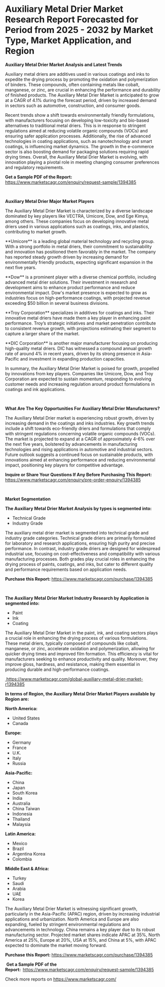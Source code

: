 <p><h1>Auxiliary Metal Drier Market Research Report Forecasted for Period from 2025 -  2032 by Market Type, Market Application, and Region</h1></p><p><strong>Auxiliary Metal Drier Market Analysis and Latest Trends</strong></p>
<p><p>Auxiliary metal driers are additives used in various coatings and inks to expedite the drying process by promoting the oxidation and polymerization of binders. These compounds, often containing metals like cobalt, manganese, or zinc, are crucial in enhancing the performance and durability of finished products. The Auxiliary Metal Drier Market is anticipated to grow at a CAGR of 4.1% during the forecast period, driven by increased demand in sectors such as automotive, construction, and consumer goods.</p><p>Recent trends show a shift towards environmentally friendly formulations, with manufacturers focusing on developing low-toxicity and bio-based alternatives to traditional metal driers. This is in response to stringent regulations aimed at reducing volatile organic compounds (VOCs) and ensuring safer application processes. Additionally, the rise of advanced technologies in coating applications, such as nanotechnology and smart coatings, is influencing market dynamics. The growth in the e-commerce sector is also boosting demand for packaging solutions requiring rapid drying times. Overall, the Auxiliary Metal Drier Market is evolving, with innovation playing a pivotal role in meeting changing consumer preferences and regulatory requirements.</p></p>
<p><strong>Get a Sample PDF of the Report:&nbsp;</strong> <a href="https://www.marketscagr.com/enquiry/request-sample/1394385?utm_campaign=3135&utm_medium=2&utm_source=Github&utm_content=ia&utm_term=22032025&utm_id=auxiliary-metal-drier">https://www.marketscagr.com/enquiry/request-sample/1394385</a></p>
<p>&nbsp;</p>
<p><strong>Auxiliary Metal Drier Major Market Players</strong></p>
<p><p>The Auxiliary Metal Drier Market is characterized by a diverse landscape dominated by key players like VECTRA, Umicore, Dow, and Ege Kimya, among others. These companies focus on developing innovative metal driers used in various applications such as coatings, inks, and plastics, contributing to market growth.</p><p>**Umicore** is a leading global material technology and recycling group. With a strong portfolio in metal driers, their commitment to sustainability and innovation has positioned them favorably in the market. The company has reported steady growth driven by increasing demand for environmentally friendly products, expecting significant expansion in the next five years.</p><p>**Dow** is a prominent player with a diverse chemical portfolio, including advanced metal drier solutions. Their investment in research and development aims to enhance product performance and reduce environmental impact. Dow's market presence is expected to grow as industries focus on high-performance coatings, with projected revenue exceeding $50 billion in several business divisions.</p><p>**Troy Corporation** specializes in additives for coatings and inks. Their innovative metal driers have made them a key player in enhancing paint performance. Troy’s strategic initiatives and market penetration contribute to consistent revenue growth, with projections estimating their segment to capture a larger share of the market.</p><p>**DIC Corporation** is another major manufacturer focusing on producing high-quality metal driers. DIC has witnessed a compound annual growth rate of around 4% in recent years, driven by its strong presence in Asia-Pacific and investment in expanding production capacities.</p><p>In summary, the Auxiliary Metal Drier Market is poised for growth, propelled by innovations from key players. Companies like Umicore, Dow, and Troy Corporation are expected to sustain momentum, responding to evolving customer needs and increasing regulation around product formulations in coatings and ink applications.</p></p>
<p>&nbsp;</p>
<p><strong>What Are The Key Opportunities For Auxiliary Metal Drier Manufacturers?</strong></p>
<p><p>The Auxiliary Metal Drier market is experiencing robust growth, driven by increasing demand in the coatings and inks industries. Key growth trends include a shift towards eco-friendly driers and formulations that comply with stringent regulations concerning volatile organic compounds (VOCs). The market is projected to expand at a CAGR of approximately 4-6% over the next five years, bolstered by advancements in manufacturing technologies and rising applications in automotive and industrial sectors. Future outlook suggests a continued focus on sustainable products, with innovations aimed at enhancing performance and reducing environmental impact, positioning key players for competitive advantage.</p></p>
<p><strong>Inquire or Share Your Questions If Any Before Purchasing This Report:</strong> <a href="https://www.marketscagr.com/enquiry/pre-order-enquiry/1394385?utm_campaign=3135&utm_medium=2&utm_source=Github&utm_content=ia&utm_term=22032025&utm_id=auxiliary-metal-drier">https://www.marketscagr.com/enquiry/pre-order-enquiry/1394385</a></p>
<p>&nbsp;</p>
<p><strong>Market Segmentation</strong></p>
<p><strong>The Auxiliary Metal Drier Market Analysis by types is segmented into:</strong></p>
<p><ul><li>Technical Grade</li><li>Industry Grade</li></ul></p>
<p><p>The auxiliary metal drier market is segmented into technical grade and industry grade categories. Technical grade driers are primarily formulated for laboratory and research applications, ensuring high purity and precise performance. In contrast, industry grade driers are designed for widespread industrial use, focusing on cost-effectiveness and compatibility with various manufacturing processes. Both grades play crucial roles in enhancing the drying process of paints, coatings, and inks, but cater to different quality and performance requirements based on application needs.</p></p>
<p><strong>Purchase this Report:&nbsp;</strong><a href="https://www.marketscagr.com/purchase/1394385?utm_campaign=3135&utm_medium=2&utm_source=Github&utm_content=ia&utm_term=22032025&utm_id=auxiliary-metal-drier">https://www.marketscagr.com/purchase/1394385</a></p>
<p>&nbsp;</p>
<p><strong>The Auxiliary Metal Drier Market Industry Research by Application is segmented into:</strong></p>
<p><ul><li>Paint</li><li>Ink</li><li>Coating</li></ul></p>
<p><p>The Auxiliary Metal Drier Market in the paint, ink, and coating sectors plays a crucial role in enhancing the drying process of various formulations. These metal driers, typically composed of compounds like cobalt, manganese, or zinc, accelerate oxidation and polymerization, allowing for quicker drying times and improved film formation. This efficiency is vital for manufacturers seeking to enhance productivity and quality. Moreover, they improve gloss, hardness, and resistance, making them essential in producing durable and high-performance coatings.</p></p>
<p><a href="https://www.marketscagr.com/global-auxiliary-metal-drier-market-r1394385?utm_campaign=3135&utm_medium=2&utm_source=Github&utm_content=ia&utm_term=22032025&utm_id=auxiliary-metal-drier">&nbsp;https://www.marketscagr.com/global-auxiliary-metal-drier-market-r1394385</a></p>
<p><strong>In terms of Region, the Auxiliary Metal Drier Market Players available by Region are:</strong></p>
<p>
    <p> <strong> North America: </strong>
        <ul>
            <li>United States</li>
            <li>Canada</li>
        </ul>
        </p> 
    <p> <strong> Europe: </strong>
        <ul>
            <li>Germany</li>
            <li>France</li>
            <li>U.K.</li>
            <li>Italy</li>
            <li>Russia</li>
        </ul>
        </p> 
    <p> <strong> Asia-Pacific: </strong>
        <ul>
            <li>China</li>
            <li>Japan</li>
            <li>South Korea</li>
            <li>India</li>
            <li>Australia</li>
            <li>China Taiwan</li>
            <li>Indonesia</li>
            <li>Thailand</li>
            <li>Malaysia</li>
        </ul>
        </p> 
    <p> <strong> Latin America: </strong>
        <ul>
            <li>Mexico</li>
            <li>Brazil</li>
            <li>Argentina Korea</li>
            <li>Colombia</li>
        </ul>
        </p> 
    <p> <strong> Middle East & Africa: </strong>
        <ul>
            <li>Turkey</li>
            <li>Saudi</li>
            <li>Arabia</li>
            <li>UAE</li>
            <li>Korea</li>
        </ul>
    </p>
    </p>
<p><p>The Auxiliary Metal Drier Market is witnessing significant growth, particularly in the Asia-Pacific (APAC) region, driven by increasing industrial applications and urbanization. North America and Europe are also expanding, fueled by stringent environmental regulations and advancements in technology. China remains a key player due to its robust manufacturing sector. Projected market shares indicate APAC at 35%, North America at 25%, Europe at 20%, USA at 15%, and China at 5%, with APAC expected to dominate the market moving forward.</p></p>
<p><strong>Purchase this Report: </strong><a href="https://www.marketscagr.com/purchase/1394385?utm_campaign=3135&utm_medium=2&utm_source=Github&utm_content=ia&utm_term=22032025&utm_id=auxiliary-metal-drier">https://www.marketscagr.com/purchase/1394385</a></p>
<p>&nbsp;<strong>Get a Sample PDF of the Report:&nbsp;&nbsp;</strong><a href="https://www.marketscagr.com/enquiry/request-sample/1394385?utm_campaign=3135&utm_medium=2&utm_source=Github&utm_content=ia&utm_term=22032025&utm_id=auxiliary-metal-drier">https://www.marketscagr.com/enquiry/request-sample/1394385</a></p>
<p><strong></strong></p>
<p>Check more reports on <a href="https://www.marketscagr.com/?utm_campaign=3135&utm_medium=2&utm_source=Github&utm_content=ia&utm_term=22032025&utm_id=auxiliary-metal-drier">https://www.marketscagr.com/</a></p>